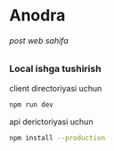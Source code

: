 # Anodra
###### post web sahifa


### Local ishga tushirish

client directoriyasi uchun

```sh
npm run dev
```

api derictoriyasi uchun

```sh
npm install --production
```

